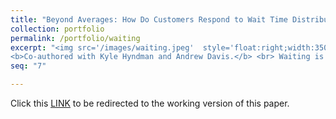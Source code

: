 ```yaml
---
title: "Beyond Averages: How Do Customers Respond to Wait Time Distributions?"
collection: portfolio
permalink: /portfolio/waiting
excerpt: "<img src='/images/waiting.jpeg'  style='float:right;width:350px;margin-left:20px;margin-bottom:40px;' >
<b>Co-authored with Kyle Hyndman and Andrew Davis.</b> <br> Waiting is something we encounter daily, whether standing in line at a coffee shop, awaiting a ride-share pickup at the airport, or sitting in a doctor's office. In this study, we examine how different aspects of waiting affect our preferences among service providers. Our findings reveal that people respond negatively to waits that are more uncertain, more skewed, or less well understood." 
seq: "7"

---
```

Click this  <a href="/files/Waiting.pdf" target="_blank"><u>LINK</u></a>  to be redirected to the working version of this paper.  
